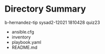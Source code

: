 # Directory Summary
b-hernandez-tip
sysad2-12021
1810428
quiz23
* ansible.cfg
* inventory
* playbook.yaml
* README.md

